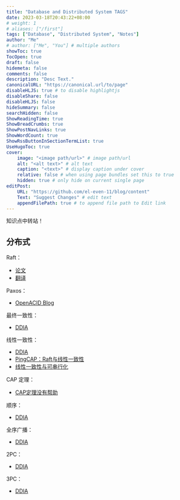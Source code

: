 ```yaml
---
title: "Database and Distributed System TAGS"
date: 2023-03-18T20:43:22+08:00
# weight: 1
# aliases: ["/first"]
tags: ["Database", "Distributed System", "Notes"]
author: "Me"
# author: ["Me", "You"] # multiple authors
showToc: true
TocOpen: true
draft: false
hidemeta: false
comments: false
description: "Desc Text."
canonicalURL: "https://canonical.url/to/page"
disableHLJS: true # to disable highlightjs
disableShare: false
disableHLJS: false
hideSummary: false
searchHidden: false
ShowReadingTime: true
ShowBreadCrumbs: true
ShowPostNavLinks: true
ShowWordCount: true
ShowRssButtonInSectionTermList: true
UseHugoToc: true
cover:
    image: "<image path/url>" # image path/url
    alt: "<alt text>" # alt text
    caption: "<text>" # display caption under cover
    relative: false # when using page bundles set this to true
    hidden: true # only hide on current single page
editPost:
    URL: "https://github.com/el-even-11/blog/content"
    Text: "Suggest Changes" # edit text
    appendFilePath: true # to append file path to Edit link
---
```


知识点中转站！

## 分布式
Raft：
- [论文](https://blog.eleven.wiki/raft-extended.pdf)
- [翻译](https://github.com/maemual/raft-zh_cn/blob/master/raft-zh_cn.md)

Paxos：
- [OpenACID Blog](https://blog.openacid.com/algo/paxos/)

最终一致性：
- [DDIA](http://ddia.vonng.com/#/ch5?id=%e5%a4%8d%e5%88%b6%e5%bb%b6%e8%bf%9f%e9%97%ae%e9%a2%98)

线性一致性：
- [DDIA](http://ddia.vonng.com/#/ch9?id=%e7%ba%bf%e6%80%a7%e4%b8%80%e8%87%b4%e6%80%a7)
- [PingCAP：Raft与线性一致性](https://pingcap.com/blog-cn/linearizability-and-raft/)
- [线性一致性与可串行化](http://ddia.vonng.com/#/ch9?id=%e7%ba%bf%e6%80%a7%e4%b8%80%e8%87%b4%e6%80%a7%e4%b8%8e%e5%8f%af%e4%b8%b2%e8%a1%8c%e5%8c%96)

CAP 定理：
- [CAP定理没有帮助](http://ddia.vonng.com/#/ch9?id=cap%e5%ae%9a%e7%90%86%e6%b2%a1%e6%9c%89%e5%b8%ae%e5%8a%a9)

顺序：
- [DDIA](http://ddia.vonng.com/#/ch9?id=%e9%a1%ba%e5%ba%8f%e4%bf%9d%e8%af%81)

全序广播：
- [DDIA](http://ddia.vonng.com/#/ch9?id=%e5%85%a8%e5%ba%8f%e5%b9%bf%e6%92%ad)

2PC：
- [DDIA](http://ddia.vonng.com/#/ch9?id=%e4%b8%a4%e9%98%b6%e6%ae%b5%e6%8f%90%e4%ba%a4%e7%ae%80%e4%bb%8b)

3PC：
- [DDIA](http://ddia.vonng.com/#/ch9?id=%e4%b8%89%e9%98%b6%e6%ae%b5%e6%8f%90%e4%ba%a4)

